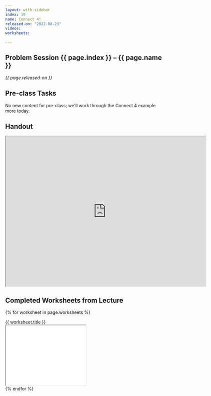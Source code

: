 ```yaml
---
layout: with-sidebar
index: 19
name: Connect 4!
released-on: "2022-08-23"
videos:
worksheets:

---
```


## Problem Session {{ page.index }} – {{ page.name }}

_{{ page.released-on }}_

## Pre-class Tasks

No new content for pre-class; we'll work through the Connect 4 example more
today.

## Handout

<iframe src="https://drive.google.com/file/d/1vyAaXbHgsHagaOgrKHeFKOVarL3FMM-M/preview" width="640" height="480" allow="autoplay"></iframe>

## Completed Worksheets from Lecture

{% for worksheet in page.worksheets %}
<div class="worksheetBox">
{{ worksheet.title }}
<br>
<iframe src="{{ worksheet.url }}/preview" width="256" height="192" allow="autoplay"></iframe>
</div>
{% endfor %}